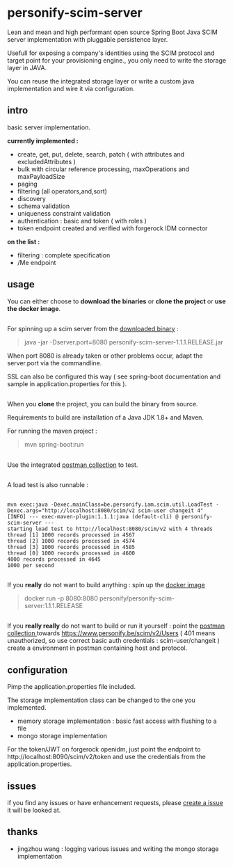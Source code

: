 # personify-scim-server

Lean and mean and high performant open source Spring Boot Java SCIM server implementation with pluggable persistence layer.

Usefull for exposing a company's identities using the SCIM protocol and target point for your provisioning engine., you only need to write the storage layer in JAVA.

You can reuse the integrated storage layer or write a custom java implementation and wire it via configuration.


## intro

basic server implementation.

**currently implemented :**

- create, get, put, delete, search, patch ( with attributes and excludedAttributes )
- bulk with circular reference processing, maxOperations and maxPayloadSize 
- paging
- filtering (all operators,and,sort)
- discovery
- schema validation
- uniqueness constraint validation
- authentication : basic and token ( with roles )
- token endpoint created and verified with forgerock IDM connector



**on the list :**

- filtering : complete specification
- /Me endpoint



##  

## usage

You can either choose to **download the binaries** or **clone the project** or **use the docker image**.

##  

For spinning up a scim server from the [downloaded binary](https://bitbucket.org/wouter29/personify-scim-server/downloads/) : 

> java -jar -Dserver.port=8080 personify-scim-server-1.1.1.RELEASE.jar

When port 8080 is already taken or other problems occur, adapt the server.port via the commandline.

SSL can also be configured this way ( see spring-boot documentation and sample in application.properties for this ).

##    

When you **clone** the project, you can build the binary from source.

Requirements to build are installation of a Java JDK 1.8+ and Maven.

For running the maven project :

> mvn spring-boot:run

##  

Use the integrated [postman collection](https://bitbucket.org/wouter29/personify-scim-server/src/master/scim.postman_collection.json) to test.

##  

A load test is also runnable :

##  

```
mvn exec:java -Dexec.mainClass=be.personify.iam.scim.util.LoadTest -Dexec.args="http://localhost:8080/scim/v2 scim-user changeit 4"
[INFO] --- exec-maven-plugin:1.1.1:java (default-cli) @ personify-scim-server ---
starting load test to http://localhost:8080/scim/v2 with 4 threads
thread [1] 1000 records processed in 4567
thread [2] 1000 records processed in 4574
thread [3] 1000 records processed in 4585
thread [0] 1000 records processed in 4600
4000 records processed in 4645
1000 per second
```


##   

If you **really** do not want to build anything : spin up the [docker image](https://hub.docker.com/r/personify/personify-scim-server)
> docker run -p 8080:8080 personify/personify-scim-server:1.1.1.RELEASE
 
##   

If you **really really** do not want to build or run it yourself : point the [postman collection ](https://bitbucket.org/wouter29/personify-scim-server/src/master/scim.postman_collection.json)
towards https://www.personify.be/scim/v2/Users ( 401 means unauthorized, so use correct basic auth credentials : scim-user/changeit )
create a environment in postman containing host and protocol.

##  

## configuration

Pimp the application.properties file included.

The storage implementation class can be changed to the one you implemented.

* memory storage implementation : basic fast access with flushing to a file
* mongo storage implementation

For the token/JWT on forgerock openidm, just point the endpoint to http://localhost:8090/scim/v2/token and use the credentials from the application.properties.



##  

## issues

if you find any issues or have enhancement requests, please [create a issue](https://bitbucket.org/wouter29/personify-scim-server/issues/new)
it will be looked at.


##

## thanks

* jingzhou wang : logging various issues and writing the mongo storage implementation




